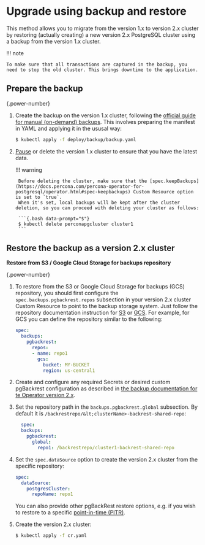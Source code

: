 # Upgrade using backup and restore

This method allows you to migrate from the version 1.x to version 2.x cluster by restoring (actually creating) a new version 2.x PostgreSQL cluster using a backup from the version 1.x cluster.

!!! note

    To make sure that all transactions are captured in the backup, you need to stop the old cluster. This brings downtime to the application.


## Prepare the backup

{.power-number}
1. Create the backup on the version 1.x cluster, following the [official guide for manual (on-demand) backups](backups.md#making-on-demand-backup).
    This involves preparing the manifest in YAML and applying it in the ususal way:

    ```{.bash data-prompt="$"}
    $ kubectl apply -f deploy/backup/backup.yaml
    ```

2. [Pause](pause.md) or delete the version 1.x cluster to ensure that you have the latest data.
    
    
    !!! warning 
    
        Before deleting the cluster, make sure that the [spec.keepBackups](https://docs.percona.com/percona-operator-for-postgresql/operator.html#spec-keepbackups) Custom Resource option is set to `true`.
        When it's set, local backups will be kept after the cluster deletion, so you can proceed with deleting your cluster as follows:

        ```{.bash data-prompt="$"}
        $ kubectl delete perconapgcluster cluster1
        ```

## Restore the backup as a version 2.x cluster

**Restore from S3 / Google Cloud Storage for backups repository**

{.power-number}
1. To restore from the S3 or Google Cloud Storage for backups (GCS) repository, you should first configure the `spec.backups.pgbackrest.repos`
    subsection in your version 2.x cluster Custom Resource to point to the backup storage system. Just follow the repository documentation instruction for
    [S3](backups.md#configuring-the-s3-compatible-backup-storage) or [GCS](backups.md#use-google-cloud-storage-for-backups).
    For example, for GCS you can define the repository similar to the following:

    ```yaml
    spec:
      backups:
        pgbackrest:
          repos:
          - name: repo1
            gcs:
              bucket: MY-BUCKET
              region: us-central1
    ```

2. Create and configure any required Secrets or desired custom pgBackrest configuration as described in [the backup documentation for te Operator version 2.x](backups.md).

3. Set the repository path in the `backups.pgbackrest.global` subsection. By default it is `/backrestrepo/&lt;clusterName>-backrest-shared-repo`:

    ```yaml
      spec:
      backups:
        pgbackrest:
          global:
            repo1: /backrestrepo/cluster1-backrest-shared-repo
    ```

4. Set the `spec.dataSource` option to create the version 2.x cluster from the specific repository:
 
    ```yaml
    spec:
      dataSource:
        postgresCluster:
          repoName: repo1
    ```

    You can also provide other pgBackRest restore options, e.g. if you wish to restore to a specific [point-in-time (PITR)](backups.md#restore-the-cluster-with-point-in-time-recovery).

5. Create the version 2.x cluster:

    ```{.bash data-prompt="$"}
    $ kubectl apply -f cr.yaml
    ```

